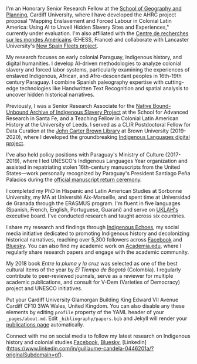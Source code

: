 I'm an Honorary Senior Research Fellow at the [School of Geography and Planning](https://www.cardiff.ac.uk/geography-planning), Cardiff University, where I have developed the AHRC project proposal "Mapping Enslavement and Forced Labour in Colonial Latin America: Using AI to Unveil Hidden Slavery Sites and Experiences," currently under evaluation. I'm also affiliated with the [Centre de recherches sur les mondes Américains](https://www.ehess.fr/fr/centre/8168) (EHESS, France) and collaborate with Lancaster University's [New Spain Fleets project](https://wp.lancs.ac.uk/newspainfleets/?page_id=249&lang=en).

My research focuses on early colonial Paraguay, Indigenous history, and digital humanities. I develop AI-driven methodologies to analyze colonial slavery and forced labor systems, particularly examining the experiences of enslaved Indigenous, African, and Afro-descendant peoples in 16th-19th century Paraguay. I combine Spanish paleography expertise with cutting-edge technologies like Handwritten Text Recognition and spatial analysis to uncover hidden historical narratives.

Previously, I was a Senior Research Associate for the [Native Bound-Unbound Archive of Indigenous Slavery Project](https://nativeboundunbound.org/) at the School for Advanced Research in Santa Fe, and a Teaching Fellow in Colonial Latin American History at the University of Leeds. I served as a CLIR Postdoctoral Fellow for Data Curation at the [John Carter Brown Library](https://www.brown.edu/academics/libraries/john-carter-brown/) at Brown University (2019-2020), where I developed the groundbreaking [Indigenous Languages digital project](https://drive.google.com/open?id=1BHf-9nZ6ugSN0uylvSr7rrxBKmaYg4SU&usp=sharing).

I've also held policy positions with Paraguay's Ministry of Culture (2017-2019), where I led UNESCO's Indigenous Languages Year organization and assisted in repatriating stolen 16th-century manuscripts from the United States—work personally recognized by Paraguay's President Santiago Peña Palacios during the [official manuscript return ceremony](https://www.youtube.com/watch?v=CPsHkgQQoFM).

I completed my PhD in Hispanic and Latin American Studies at Sorbonne University, my MA at Université Aix-Marseille, and spent time at Universidad de Granada through the ERASMUS program. I'm fluent in five languages (Spanish, French, English, Portuguese, Guarani) and serve on [UKLAH's](https://www.uklah.org/) executive board. I've conducted research and taught across six countries.

I share my research and findings through [Indigenous Echoes](https://www.facebook.com/profile.php?id=61556216985777), my social media initiative dedicated to promoting Indigenous history and decolonizing historical narratives, reaching over 5,300 followers across [Facebook](https://www.facebook.com/profile.php?id=61556216985777) and [Bluesky](https://bsky.app/profile/indigenousechoes.bsky.social). You can also find my academic work on [Academia.edu](https://cardiff.academia.edu/GuillaumeCandela), where I regularly share research papers and engage with the academic community.

My 2018 book *Entre la pluma y la cruz* was selected as one of the best cultural items of the year by *El Tiempo de Bogotá* (Colombia). I regularly contribute to peer-reviewed journals, serve as a reviewer for multiple academic publications, and consult for V-Dem (Varieties of Democracy) project and UNESCO initiatives.

Put your Cardiff University
Glamorgan Building 
King Edward VII Avenue
Cardiff CF10 3WA
Wales, United Kingdom. 
You can also disable any these elements by editing `profile` property of the YAML header of your `_pages/about.md`. Edit `_bibliography/papers.bib` and Jekyll will render your [publications page](/al-folio/publications/) automatically.

Connect with me on social media to follow my latest research on Indigenous history and colonial studies.[Facebook]((https://www.facebook.com/guillaume.candela.5)), [Bluesky](https://bsky.app/profile/guillaumecandela.bsky.social), [LinkedIn] (https://www.linkedin.com/in/guillaume-candela-0446201a/?originalSubdomain=gf).
